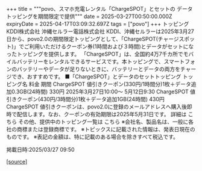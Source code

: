 +++
title = """povo、スマホ充電レンタル「ChargeSPOT」とセットの データトッピングを期間限定で提供"""
date = 2025-03-27T00:50:00.000Z
expiryDate = 2025-04-17T03:09:32.697Z
tags = ["povo"]
+++
トッピング KDDI株式会社 沖縄セルラー電話株式会社 KDDI、沖縄セルラーは2025年3月27日から、povo2.0の期間限定トッピングとして、「ChargeSPOT(チャージスポット)」でご利用いただけるクーポン券(1時間および３時間)とデータがセットになったトッピングを提供します。 「ChargeSPOT」は、全国約4万7千カ所でモバイルバッテリーをレンタルできるサービスです。本トッピングで、スマートフォンのバッテリーやデータが足りないときに、バッテリーとデータの両方をチャージでき、おすすめです。 ■「ChargeSPOT」とデータのセットトッピング トッピング名 料金 期間 ChargeSPOT 値引きクーポン(330円/1時間分)1枚＋データ追加0.3GB(24時間) 330円 2025年3月27日10:00～ 5月12日9:30 ChargeSPOT 値引きクーポン(430円/3時間分)1枚＋データ追加1GB(24時間) 430円 ChargeSPOT 値引きクーポンは、povo2.0に登録のメールアドレスへ購入後即時で配信します。なお、クーポンの有効期限は2025年5月31日です。 詳細は こちら その他、提供中のトッピング一覧は こちら ※会社名、製品名は、一般に各社の商標または登録商標です。 ※トピックスに記載された情報は、発表日現在のものです。 ※表記の金額は、特に記載のある場合を除きすべて税込です。

掲載日時:2025/03/27 09:50

[[source]](https://povo.jp/news/newsrelease/20250327_01/)
